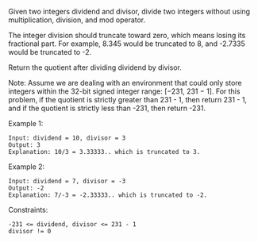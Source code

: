 Given two integers dividend and divisor, divide two integers without using multiplication, division, and mod operator.

The integer division should truncate toward zero, which means losing its fractional part. For example, 8.345 would be truncated to 8, and -2.7335 would be truncated to -2.

Return the quotient after dividing dividend by divisor.

Note: Assume we are dealing with an environment that could only store integers within the 32-bit signed integer range: [−231, 231 − 1]. For this problem, if the quotient is strictly greater than 231 - 1, then return 231 - 1, and if the quotient is strictly less than -231, then return -231.

Example 1:

    Input: dividend = 10, divisor = 3
    Output: 3
    Explanation: 10/3 = 3.33333.. which is truncated to 3.

Example 2:

    Input: dividend = 7, divisor = -3
    Output: -2
    Explanation: 7/-3 = -2.33333.. which is truncated to -2.

Constraints:

    -231 <= dividend, divisor <= 231 - 1
    divisor != 0

